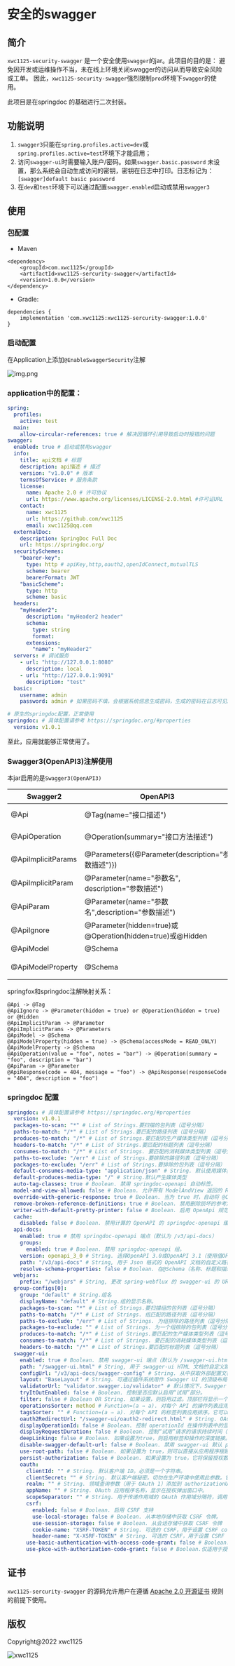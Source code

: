 # 安全的swagger

## 简介

`xwc1125-security-swagger` 是一个安全使用`swagger`的jar。此项目的目的是：
避免因开发或运维操作不当，未在线上环境关闭swagger的访问从而导致安全风险或工单。
因此，`xwc1125-security-swagger`强烈限制`prod`环境下`swagger`的使用。

此项目是在springdoc 的基础进行二次封装。

## 功能说明

1. `swagger3`只能在`spring.profiles.active=dev`或`spring.profiles.active=test`环境下才能启用；
2. 访问`swagger-ui`时需要输入账户/密码。如果`swagger.basic.password`
   未设置，那么系统会自动生成访问的密钥，密钥在日志中打印。日志标记为：`[swagger]default basic password`
3. 在`dev`和`test`环境下可以通过配置`swagger.enabled`启动或禁用`swagger3`

## 使用

### 包配置

- Maven

```
<dependency>
    <groupId>com.xwc1125</groupId>
    <artifactId>xwc1125-sercurity-swagger</artifactId>
    <version>1.0.0</version>
</dependency>
```

- Gradle:

```
dependencies {
	implementation 'com.xwc1125:xwc1125-sercurity-swagger:1.0.0'
}
```

### 启动配置

在Application上添加`@EnableSwaggerSecurity`注解

![img.png](doc/simg.png)

### application中的配置：

```yaml
spring:
  profiles:
    active: test
  main:
    allow-circular-references: true # 解决因循环引用导致启动时报错的问题
swagger:
  enabled: true # 启动或禁用swagger
  info:
    title: api文档 # 标题
    description: api描述 # 描述
    version: "v1.0.0" # 版本
    termsOfService: # 服务条款
    license:
      name: Apache 2.0 # 许可协议
      url: https://www.apache.org/licenses/LICENSE-2.0.html #许可证URL
    contact:
      name: xwc1125
      url: https://github.com/xwc1125
      email: xwc1125@qq.com
  externalDoc:
    description: SpringDoc Full Doc
    url: https://springdoc.org/
  securitySchemes:
    "bearer-key":
      type: http # apiKey,http,oauth2,openIdConnect,mutualTLS
      scheme: bearer
      bearerFormat: JWT
    "basicScheme":
      type: http
      scheme: basic
  headers:
    "myHeader2":
      description: "myHeader2 header"
      schema:
        type: string
        format:
      extensions:
        "name": "myHeader2"
  servers: # 调试服务
    - url: "http://127.0.0.1:8080"
      description: local
    - url: "http://127.0.0.1:9091"
      description: "test"
  basic:
    username: admin
    password: admin # 如果密码不填，会根据系统信息生成密码，生成的密码在日志可见。[swagger]default basic password:

# 原生的springdoc配置，正常使用
springdoc: # 具体配置请参考 https://springdoc.org/#properties
  version: v1.0.1
```

至此，应用就能够正常使用了。

### Swagger3(OpenAPI3)注解使用

本jar启用的是`Swagger3(OpenAPI3)`

| Swagger2 | OpenAPI3 | 注解位置 |
|---|---|---|
|@Api    |@Tag(name="接口描述")    |Controller类之上|
|@ApiOperation    |@Operation(summary="接口方法描述")    |Controller方法上|
|@ApiImplicitParams    |@Parameters({@Parameter(description="参数描述")})    |Controller方法上|
|@ApiImplicitParam    |@Parameter(name="参数名", description="参数描述")    |Controller方法上|
|@ApiParam    |@Parameter(name="参数名",description="参数描述")    |Controller方法上|
|@ApiIgnore    |@Parameter(hidden=true)或@Operation(hidden=true)或@Hidden    |Controller方法上|
|@ApiModel    |@Schema    |DTO类上|
|@ApiModelProperty    |@Schema    |DTO属性上|

springfox和springdoc注解映射关系：

```
@Api -> @Tag
@ApiIgnore -> @Parameter(hidden = true) or @Operation(hidden = true) or @Hidden
@ApiImplicitParam -> @Parameter
@ApiImplicitParams -> @Parameters
@ApiModel -> @Schema
@ApiModelProperty(hidden = true) -> @Schema(accessMode = READ_ONLY)
@ApiModelProperty -> @Schema
@ApiOperation(value = "foo", notes = "bar") -> @Operation(summary = "foo", description = "bar")
@ApiParam -> @Parameter
@ApiResponse(code = 404, message = "foo") -> @ApiResponse(responseCode = "404", description = "foo")
```

### springdoc 配置

```yaml
springdoc: # 具体配置请参考 https://springdoc.org/#properties
  version: v1.0.1
  packages-to-scan: "*" # List of Strings.要扫描的包列表（逗号分隔）
  paths-to-match: "/*" # List of Strings.要匹配的路径列表（逗号分隔）
  produces-to-match: "/*" # List of Strings.要匹配的生产媒体类型列表（逗号分隔）
  headers-to-match: "/*" # List of Strings.要匹配的标题列表（逗号分隔）
  consumes-to-match: "/*" # List of Strings. 要匹配的消耗媒体类型列表（逗号分隔）
  paths-to-exclude: "/err" # List of Strings.要排除的路径列表（逗号分隔）
  packages-to-exclude: "/err" # List of Strings.要排除的包列表（逗号分隔）
  default-consumes-media-type: "application/json" # String. 默认使用媒体类型。
  default-produces-media-type: "/" # String.默认产生媒体类型
  auto-tag-classes: true # Boolean. 禁用 springdoc-openapi 自动标签。
  model-and-view-allowed: false # Boolean. 允许带有 ModelAndView 返回的 RestControllers 出现在 OpenAPI 描述中。
  override-with-generic-response: true # Boolean. 当为 true 时，自动将 @ControllerAdvice 响应添加到所有生成的响应中。
  remove-broken-reference-definitions: true # Boolean. 禁用删除损坏的参考定义。
  writer-with-default-pretty-printer: false # Boolean. 启用 OpenApi 规范的漂亮打印。
  cache:
    disabled: false # Boolean. 禁用计算的 OpenAPI 的 springdoc-openapi 缓存。
  api-docs:
    enabled: true # 禁用 springdoc-openapi 端点（默认为 /v3/api-docs）
    groups:
      enabled: true # Boolean. 禁用 springdoc-openapi 组。
    version: openapi_3_0 # String. 选择OpenAPI 3.0或OpenAPI 3.1（使用值OPENAPI_3_1）
    path: "/v3/api-docs" # String, 用于 Json 格式的 OpenAPI 文档的自定义路径。
    resolve-schema-properties: false # Boolean. 在@Schema（名称、标题和描述）上启​​用属性解析器。
  webjars:
    prefix: "/webjars" # String, 更改 spring-webflux 的 swagger-ui 的 URL 可见的 webjars 前缀。
  group-configs[0]:
    group: "default" # String.组名
    displayName: "default" # String.组的显示名称。
    packages-to-scan: "*" # List of Strings.要扫描组的包列表（逗号分隔）
    paths-to-match: "/*" # List of Strings. 组匹配的路径列表（逗号分隔）
    paths-to-exclude: "/err" # List of Strings. 为组排除的路径列表（逗号分隔）
    packages-to-exclude: "" # List of Strings. 为一个组排除的包列表（逗号分隔）
    produces-to-match: "/*" # List of Strings.要匹配的生产媒体类型列表（逗号分隔）
    consumes-to-match: "/*" # List of Strings. 要匹配的消耗媒体类型列表（逗号分隔）
    headers-to-match: "/*" # List of Strings.要匹配的标题列表（逗号分隔）
  swagger-ui:
    enabled: true # Boolean. 禁用 swagger-ui 端点（默认为 /swagger-ui.html）。
    path: "/swagger-ui.html" # String, 用于 swagger-ui HTML 文档的自定义路径。
    configUrl: "/v3/api-docs/swagger-config" # String. 从中获取外部配置文档的 URL。
    layout: "BaseLayout" # String. 可通过插件系统用作 Swagger UI 的顶级布局的组件的名称。
    validatorUrl: "validator.swagger.io/validator" # 默认情况下，Swagger UI 尝试根据 swagger.io 的在线验证器验证规范。您可以使用此参数设置不同的验证器 URL，例如为本地部署的验证器Validator Badge。将其设置为none或将禁用验证。127.0.0.1localhost
    tryItOutEnabled: false # Boolean. 控制是否应默认启用“试用”部分。
    filter: false # Boolean OR String. 如果设置，则启用过滤。顶部栏将显示一个编辑框，您可以使用它来过滤显示的标记操作。可以是启用或禁用的布尔值，也可以是字符串，在这种情况下，将使用该字符串作为过滤器表达式启用过滤。过滤区分大小写，匹配标记内任何位置的过滤器表达式。
    operationsSorter: method # Function=(a ⇒ a). 对每个 API 的操作列表应用排序。它可以是“alpha”（按字母数字路径排序）、“method”（按 HTTP 方法排序）或函数（请参阅 Array.prototype.sort() 以了解排序函数的工作原理）。默认是服务器返回的顺序不变。
    tagsSorter: "" # Function=(a ⇒ a). 对每个 API 的标签列表应用排序。它可以是 'alpha'（按字母数字路径排序）或函数（参见 Array.prototype.sort()以了解如何编写排序函数）。每次传递都会将两个标签名称字符串传递给分拣机。默认是 Swagger UI 确定的顺序。
    oauth2RedirectUrl: "/swagger-ui/oauth2-redirect.html" # String. OAuth 重定向 URL。
    displayOperationId: false # Boolean. 控制 operationId 在操作列表中的显示。默认值为false.
    displayRequestDuration: false # Boolean. 控制“试用”请求的请求持续时间（以毫秒为单位）的显示。
    deepLinking: false # Boolean. 如果设置为true，则启用标签和操作的深度链接。有关详细信息，请参阅 [深度链接文档](/docs/usage/deep-linking.md)。
    disable-swagger-default-url: false # Boolean. 禁用 swagger-ui 默认 petstore url。（自 v1.4.1 起可用）。
    use-root-path: false # Boolean. 如果设置为 true，则可以直接从应用程序根路径访问 swagger-ui。
    persist-authorization: false # Boolean. 如果设置为 true，它将保留授权数据，并且不会在浏览器关闭/刷新时丢失
    oauth:
      clientId: "" # String. 默认客户端 ID。必须是一个字符串。
      clientSecret: "" # String. 默认客户端秘密。切勿在生产环境中使用此参数。它暴露了关键的安全信息。此功能仅适用于开发/测试环境。
      realm: "" # String. 领域查询参数（用于 OAuth 1）添加到 authorizationUrl 和 tokenUrl。
      appName: "" # String. OAuth 应用程序名称，显示在授权弹出窗口中。
      scopeSeparator: "" # String. 用于传递作用域的 OAuth 作用域分隔符，调用前编码，默认值为空格（编码值 %20）。
      csrf:
        enabled: false # Boolean. 启用 CSRF 支持
        use-local-storage: false # Boolean. 从本地存储中获取 CSRF 令牌。
        use-session-storage: false # Boolean. 从会话存储中获取 CSRF 令牌
        cookie-name: "XSRF-TOKEN" # String. 可选的 CSRF，用于设置 CSRF cookie 名称。
        header-name: "X-XSRF-TOKEN" # String. 可选的 CSRF，用于设置 CSRF 标头名称。
      use-basic-authentication-with-access-code-grant: false # Boolean. 仅针对 accessCode 流激活。在向 tokenUrl 发出 authentication_code 请求期间，使用 HTTP 基本身份验证方案（使用基本 base64encode(client_id + client_secret) 的授权标头）传递客户端密码。
      use-pkce-with-authorization-code-grant: false # Boolean.仅适用于授权码流。代码交换的证明密钥为 OAuth 公共客户端带来了增强的安全性。
```

## 证书

`xwc1125-sercurity-swagger` 的源码允许用户在遵循 [Apache 2.0 开源证书](LICENSE) 规则的前提下使用。

## 版权

Copyright@2022 xwc1125

![xwc1125](./logo.png)
